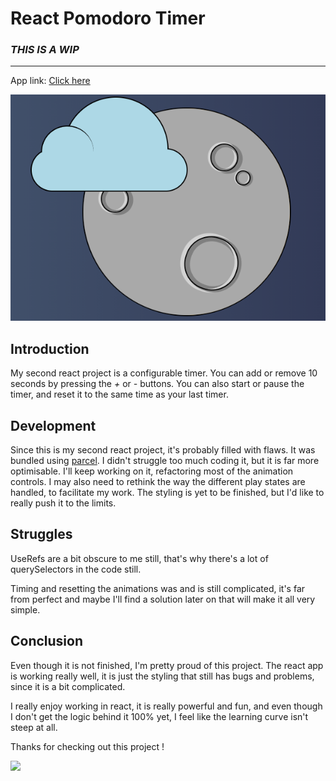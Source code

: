 # React Pomodoro Timer

### *THIS IS A WIP*
---
App link: [Click here](https://gifted-almeida-98e7ae.netlify.app/)

![App Screenshot](/assets/image/pomodoro.PNG)

## Introduction

My second react project is a configurable timer. You can add or remove 10 seconds by pressing the *+* or *-* buttons. You can also start or pause the timer, and reset it to the same time as your last timer.

## Development

Since this is my second react project, it's probably filled with flaws. It was bundled using [parcel](https://parceljs.org/). I didn't struggle too much coding it, but it is far more optimisable. I'll keep working on it, refactoring most of the animation controls. I may also need to rethink the way the different play states are handled, to facilitate my work. The styling is yet to be finished, but I'd like to really push it to the limits.

## Struggles

UseRefs are a bit obscure to me still, that's why there's a lot of querySelectors in the code still. 

Timing and resetting the animations was and is still complicated, it's far from perfect and maybe I'll find a solution later on that will make it all very simple.

## Conclusion

Even though it is not finished, I'm pretty proud of this project. The react app is working really well, it is just the styling that still has bugs and problems, since it is a bit complicated. 

I really enjoy working in react, it is really powerful and fun, and even though I don't get the logic behind it 100% yet, I feel like the learning curve isn't steep at all.


Thanks for checking out this project ! 

![](https://media.tenor.com/images/abb5b5ab1fe33e2f43f07064d8da932b/tenor.gif)

